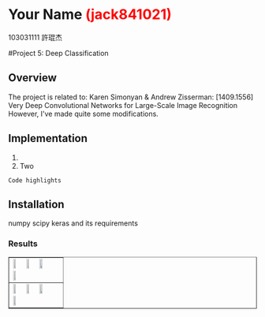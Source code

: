 # Your Name <span style="color:red">(jack841021)</span>
103031111 許琨杰

#Project 5: Deep Classification

## Overview
The project is related to:
Karen Simonyan & Andrew Zisserman: [1409.1556] Very Deep Convolutional Networks for Large-Scale Image Recognition
However, I've made quite some modifications.

## Implementation
1. 
2. Two

```
Code highlights
```

## Installation
numpy
scipy
keras and its requirements

### Results

<table border=1>
<tr>
<td>
<img src="placeholder.jpg" width="24%"/>
<img src="placeholder.jpg"  width="24%"/>
<img src="placeholder.jpg" width="24%"/>
<img src="placeholder.jpg" width="24%"/>
</td>
</tr>

<tr>
<td>
<img src="placeholder.jpg" width="24%"/>
<img src="placeholder.jpg"  width="24%"/>
<img src="placeholder.jpg" width="24%"/>
<img src="placeholder.jpg" width="24%"/>
</td>
</tr>

</table>


